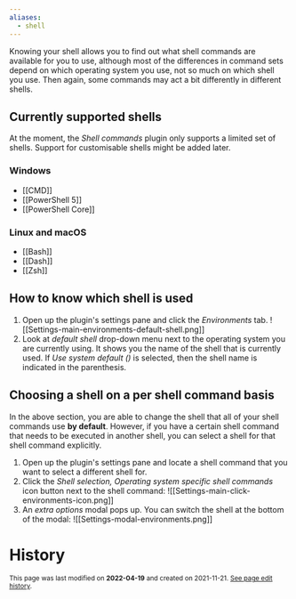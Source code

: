 ```yaml
---
aliases:
  - shell
---
```

Knowing your shell allows you to find out what shell commands are available for you to use, although most of the differences in command sets depend on which operating system you use, not so much on which shell you use. Then again, some commands may act a bit differently in different shells.

## Currently supported shells
At the moment, the *Shell commands* plugin only supports a limited set of shells. Support for customisable shells might be added later.

### Windows
- [[CMD]]
- [[PowerShell 5]]
- [[PowerShell Core]]

### Linux and macOS
- [[Bash]]
- [[Dash]]
- [[Zsh]]

## How to know which shell is used
1. Open up the plugin's settings pane and click the *Environments* tab.
![[Settings-main-environments-default-shell.png]]
2. Look at *default shell* drop-down menu next to the operating system you are currently using. It shows you the name of the shell that is currently used.
	If *Use system default ()* is selected, then the shell name is indicated in the parenthesis.
	
## Choosing a shell on a per shell command basis
In the above section, you are able to change the shell that all of your shell commands use **by default**. However, if you have a certain shell command that needs to be executed in another shell, you can select a shell for that shell command explicitly.
1. Open up the plugin's settings pane and locate a shell command that you want to select a different shell for.
2. Click the *Shell selection, Operating system specific shell commands* icon button next to the shell command:
	![[Settings-main-click-environments-icon.png]]
3. An *extra options* modal pops up. You can switch the shell at the bottom of the modal:
	![[Settings-modal-environments.png]]

# History
<small>This page was last modified on <strong>2022-04-19</strong> and created on 2021-11-21. <a href="https://github.com/Taitava/obsidian-shellcommands-documentation/commits/main/./Environments/Shells.md">See page edit history</a>.</small>
